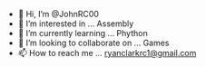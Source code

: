 - 👋 Hi, I’m @JohnRC00
- 👀 I’m interested in ... Assembly
- 🌱 I’m currently learning ... Phython
- 💞️ I’m looking to collaborate on ... Games
- 📫 How to reach me ... ryanclarkrc1@gmail.com

<!---
JohnRC00/JohnRC00 is a ✨ special ✨ repository because its `README.md` (this file) appears on your GitHub profile.
You can click the Preview link to take a look at your changes.
--->
